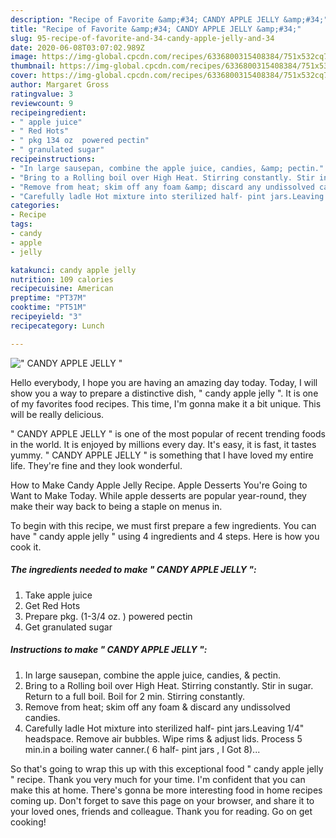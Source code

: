 ```yaml
---
description: "Recipe of Favorite &amp;#34; CANDY APPLE JELLY &amp;#34;"
title: "Recipe of Favorite &amp;#34; CANDY APPLE JELLY &amp;#34;"
slug: 95-recipe-of-favorite-and-34-candy-apple-jelly-and-34
date: 2020-06-08T03:07:02.989Z
image: https://img-global.cpcdn.com/recipes/6336800315408384/751x532cq70/candy-apple-jelly-recipe-main-photo.jpg
thumbnail: https://img-global.cpcdn.com/recipes/6336800315408384/751x532cq70/candy-apple-jelly-recipe-main-photo.jpg
cover: https://img-global.cpcdn.com/recipes/6336800315408384/751x532cq70/candy-apple-jelly-recipe-main-photo.jpg
author: Margaret Gross
ratingvalue: 3
reviewcount: 9
recipeingredient:
- " apple juice"
- " Red Hots"
- " pkg 134 oz  powered pectin"
- " granulated sugar"
recipeinstructions:
- "In large sausepan, combine the apple juice, candies, &amp; pectin."
- "Bring to a Rolling boil over High Heat. Stirring constantly. Stir in sugar. Return to a full boil. Boil for 2 min. Stirring constantly."
- "Remove from heat; skim off any foam &amp; discard any undissolved candies."
- "Carefully ladle Hot mixture into sterilized half- pint jars.Leaving 1/4&#34; headspace. Remove air bubbles. Wipe rims &amp; adjust  lids. Process 5 min.in a boiling water canner.( 6 half- pint jars , I Got 8)..."
categories:
- Recipe
tags:
- candy
- apple
- jelly

katakunci: candy apple jelly 
nutrition: 109 calories
recipecuisine: American
preptime: "PT37M"
cooktime: "PT51M"
recipeyield: "3"
recipecategory: Lunch

---
```



![&#34; CANDY APPLE JELLY &#34;](https://img-global.cpcdn.com/recipes/6336800315408384/751x532cq70/candy-apple-jelly-recipe-main-photo.jpg)

Hello everybody, I hope you are having an amazing day today. Today, I will show you a way to prepare a distinctive dish, &#34; candy apple jelly &#34;. It is one of my favorites food recipes. This time, I'm gonna make it a bit unique. This will be really delicious.

&#34; CANDY APPLE JELLY &#34; is one of the most popular of recent trending foods in the world. It is enjoyed by millions every day. It's easy, it is fast, it tastes yummy. &#34; CANDY APPLE JELLY &#34; is something that I have loved my entire life. They're fine and they look wonderful.

How to Make Candy Apple Jelly Recipe. Apple Desserts You&#39;re Going to Want to Make Today. While apple desserts are popular year-round, they make their way back to being a staple on menus in.


To begin with this recipe, we must first prepare a few ingredients. You can have &#34; candy apple jelly &#34; using 4 ingredients and 4 steps. Here is how you cook it.

<!--inarticleads1-->

##### The ingredients needed to make &#34; CANDY APPLE JELLY &#34;:

1. Take  apple juice
1. Get  Red Hots
1. Prepare  pkg. (1-3/4 oz. ) powered pectin
1. Get  granulated sugar




<!--inarticleads2-->

##### Instructions to make &#34; CANDY APPLE JELLY &#34;:

1. In large sausepan, combine the apple juice, candies, &amp; pectin.
1. Bring to a Rolling boil over High Heat. Stirring constantly. Stir in sugar. Return to a full boil. Boil for 2 min. Stirring constantly.
1. Remove from heat; skim off any foam &amp; discard any undissolved candies.
1. Carefully ladle Hot mixture into sterilized half- pint jars.Leaving 1/4&#34; headspace. Remove air bubbles. Wipe rims &amp; adjust  lids. Process 5 min.in a boiling water canner.( 6 half- pint jars , I Got 8)...




So that's going to wrap this up with this exceptional food &#34; candy apple jelly &#34; recipe. Thank you very much for your time. I'm confident that you can make this at home. There's gonna be more interesting food in home recipes coming up. Don't forget to save this page on your browser, and share it to your loved ones, friends and colleague. Thank you for reading. Go on get cooking!

